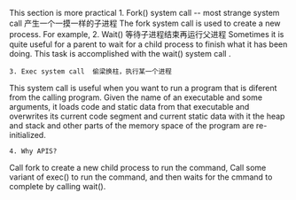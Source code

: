This section is more practical 
	1. Fork() system call -- most strange system call 产生一个一摸一样的子进程
The fork system call is used to create a new process. For example, 
	2. Wait()   等待子进程结束再运行父进程
Sometimes it is quite useful for a parent to wait for a child process to finish what it has been doing. This task is accomplished with the wait() system call . 

	3. Exec system call  偷梁换柱，执行某一个进程
This system call is useful when you want to run a program that is diferent from the calling program. 
Given the name of an executable and some arguments, it loads code and static data from that executable and overwrites its current code segment and current static data with it the heap and stack and other parts of the memory space of the program are re-initialized.  

	4. Why APIS?
Call fork to create a new child process to run the command, 
Call some variant of exec() to run the command,
and then waits for the cmmand to complete by calling wait().  
